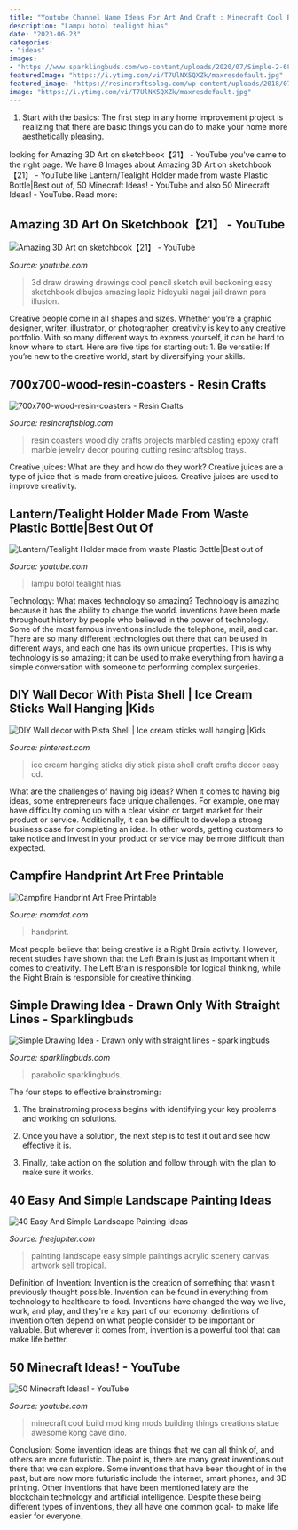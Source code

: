 ```yaml
---
title: "Youtube Channel Name Ideas For Art And Craft : Minecraft Cool Build Mod King Mods Building Things Creations Statue Awesome Kong Cave Dino"
description: "Lampu botol tealight hias"
date: "2023-06-23"
categories:
- "ideas"
images:
- "https://www.sparklingbuds.com/wp-content/uploads/2020/07/Simple-2-683x1024.png"
featuredImage: "https://i.ytimg.com/vi/T7UlNX5QXZk/maxresdefault.jpg"
featured_image: "https://resincraftsblog.com/wp-content/uploads/2018/07/700x700-wood-resin-coasters.jpg"
image: "https://i.ytimg.com/vi/T7UlNX5QXZk/maxresdefault.jpg"
---
```



1. Start with the basics: The first step in any home improvement project is realizing that there are basic things you can do to make your home more aesthetically pleasing.

	

		
looking for Amazing 3D Art on sketchbook【21】 - YouTube you've came to the right page. We have 8 Images about Amazing 3D Art on sketchbook【21】 - YouTube like Lantern/Tealight Holder made from waste Plastic Bottle|Best out of, 50 Minecraft Ideas! - YouTube and also 50 Minecraft Ideas! - YouTube. Read more:
		
    
## Amazing 3D Art On Sketchbook【21】 - YouTube

<img loading=lazy src="https://i.ytimg.com/vi/1Rc33Tg3hjk/hqdefault.jpg" onerror="this.onerror=null;this.src='https://tse3.mm.bing.net/th?id=OIP.L2hWPZhFrQ-9_Zbn_BYYSgHaFj&amp;pid=15.1';" alt="Amazing 3D Art on sketchbook【21】 - YouTube">

_Source: youtube.com_

>3d draw drawing drawings cool pencil sketch evil beckoning easy sketchbook dibujos amazing lapiz hideyuki nagai jail drawn para illusion. 

	

Creative people come in all shapes and sizes. Whether you’re a graphic designer, writer, illustrator, or photographer, creativity is key to any creative portfolio. With so many different ways to express yourself, it can be hard to know where to start. Here are five tips for starting out: 1. Be versatile: If you’re new to the creative world, start by diversifying your skills.

    
## 700x700-wood-resin-coasters - Resin Crafts

<img loading=lazy src="https://resincraftsblog.com/wp-content/uploads/2018/07/700x700-wood-resin-coasters.jpg" onerror="this.onerror=null;this.src='https://tse1.mm.bing.net/th?id=OIP.htcD--nL08qsI1fBjitWVgHaHa&amp;pid=15.1';" alt="700x700-wood-resin-coasters - Resin Crafts">

_Source: resincraftsblog.com_

>resin coasters wood diy crafts projects marbled casting epoxy craft marble jewelry decor pouring cutting resincraftsblog trays. 

	

Creative juices: What are they and how do they work?
Creative juices are a type of juice that is made from creative juices. Creative juices are used to improve creativity.

    
## Lantern/Tealight Holder Made From Waste Plastic Bottle|Best Out Of

<img loading=lazy src="https://i.ytimg.com/vi/taKDRO-DlB8/maxresdefault.jpg" onerror="this.onerror=null;this.src='https://tse1.mm.bing.net/th?id=OIP.S1aHS5ZNpchbjbM54mPvMAHaEK&amp;pid=15.1';" alt="Lantern/Tealight Holder made from waste Plastic Bottle|Best out of">

_Source: youtube.com_

>lampu botol tealight hias. 

	

Technology: What makes technology so amazing?
Technology is amazing because it has the ability to change the world. inventions have been made throughout history by people who believed in the power of technology. Some of the most famous inventions include the telephone, mail, and car. There are so many different technologies out there that can be used in different ways, and each one has its own unique properties. This is why technology is so amazing; it can be used to make everything from having a simple conversation with someone to performing complex surgeries.

    
## DIY Wall Decor With Pista Shell | Ice Cream Sticks Wall Hanging |Kids

<img loading=lazy src="https://i.pinimg.com/originals/ae/5f/fe/ae5ffe3e25d0f28838ef2a591bfe2b19.jpg" onerror="this.onerror=null;this.src='https://tse2.mm.bing.net/th?id=OIP.y5WzMqoNouIBXvMYBlb4HwHaEK&amp;pid=15.1';" alt="DIY Wall decor with Pista Shell | Ice cream sticks wall hanging |Kids">

_Source: pinterest.com_

>ice cream hanging sticks diy stick pista shell craft crafts decor easy cd. 

	

What are the challenges of having big ideas?
When it comes to having big ideas, some entrepreneurs face unique challenges. For example, one may have difficulty coming up with a clear vision or target market for their product or service. Additionally, it can be difficult to develop a strong business case for completing an idea. In other words, getting customers to take notice and invest in your product or service may be more difficult than expected.

    
## Campfire Handprint Art Free Printable

<img loading=lazy src="https://www.momdot.com/wp-content/uploads/2015/06/campfire-handprint-art-idea.jpg" onerror="this.onerror=null;this.src='https://tse2.mm.bing.net/th?id=OIP.bj7togUdO98koYB9OF3-1AHaLH&amp;pid=15.1';" alt="Campfire Handprint Art Free Printable">

_Source: momdot.com_

>handprint. 

	

Most people believe that being creative is a Right Brain activity. However, recent studies have shown that the Left Brain is just as important when it comes to creativity. The Left Brain is responsible for logical thinking, while the Right Brain is responsible for creative thinking.

    
## Simple Drawing Idea - Drawn Only With Straight Lines - Sparklingbuds

<img loading=lazy src="https://www.sparklingbuds.com/wp-content/uploads/2020/07/Simple-2-683x1024.png" onerror="this.onerror=null;this.src='https://tse1.mm.bing.net/th?id=OIP.iAyTUy0fcvaqBrornq8utQHaLG&amp;pid=15.1';" alt="Simple Drawing Idea - Drawn only with straight lines - sparklingbuds">

_Source: sparklingbuds.com_

>parabolic sparklingbuds. 

	

The four steps to effective brainstroming:
1. The brainstroming process begins with identifying your key problems and working on solutions.
2. Once you have a solution, the next step is to test it out and see how effective it is.

3. Finally, take action on the solution and follow through with the plan to make sure it works.

    
## 40 Easy And Simple Landscape Painting Ideas

<img loading=lazy src="http://www.freejupiter.com/wp-content/uploads/2017/02/Easy-And-Simple-Landscape-Painting-Ideas-14.jpg" onerror="this.onerror=null;this.src='https://tse3.mm.bing.net/th?id=OIP.RtaEfMOIOHYpyW1L0tO9aAHaLH&amp;pid=15.1';" alt="40 Easy And Simple Landscape Painting Ideas">

_Source: freejupiter.com_

>painting landscape easy simple paintings acrylic scenery canvas artwork sell tropical. 

	

Definition of Invention:
Invention is the creation of something that wasn't previously thought possible. Invention can be found in everything from technology to healthcare to food. Inventions have changed the way we live, work, and play, and they're a key part of our economy. definitions of invention often depend on what people consider to be important or valuable. But wherever it comes from, invention is a powerful tool that can make life better.

    
## 50 Minecraft Ideas! - YouTube

<img loading=lazy src="https://i.ytimg.com/vi/T7UlNX5QXZk/maxresdefault.jpg" onerror="this.onerror=null;this.src='https://tse1.mm.bing.net/th?id=OIP.XaPi2uKZBJF5SYzRvLml2QHaEK&amp;pid=15.1';" alt="50 Minecraft Ideas! - YouTube">

_Source: youtube.com_

>minecraft cool build mod king mods building things creations statue awesome kong cave dino. 

	

Conclusion: Some invention ideas are things that we can all think of, and others are more futuristic. The point is, there are many great inventions out there that we can explore.
Some inventions that have been thought of in the past, but are now more futuristic include the internet, smart phones, and 3D printing. Other inventions that have been mentioned lately are the blockchain technology and artificial intelligence. Despite these being different types of inventions, they all have one common goal- to make life easier for everyone.

